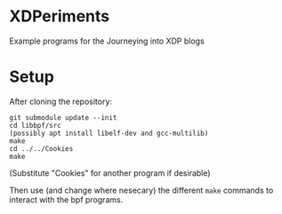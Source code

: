 # XDPeriments
Example programs for the Journeying into XDP blogs

# Setup
After cloning the repository:
```
git submodule update --init
cd libbpf/src
(possibly apt install libelf-dev and gcc-multilib)
make
cd ../../Cookies
make
```

(Substitute "Cookies" for another program if desirable)

Then use (and change where nesecary) the different `make` commands to interact with the bpf programs.

